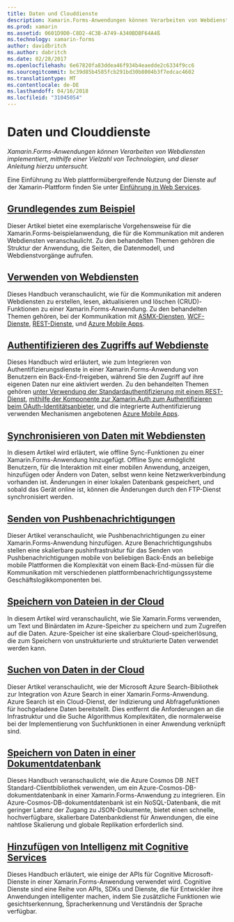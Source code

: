 ```yaml
---
title: Daten und Clouddienste
description: Xamarin.Forms-Anwendungen können Verarbeiten von Webdiensten implementiert, mithilfe einer Vielzahl von Technologien, und dieser Anleitung hierzu untersucht.
ms.prod: xamarin
ms.assetid: 0601D9D0-C8D2-4C3B-A749-A340BDBF64A4ß
ms.technology: xamarin-forms
author: davidbritch
ms.author: dabritch
ms.date: 02/28/2017
ms.openlocfilehash: 6e67820fa83ddea46f934b4eaedde2c6334f9cc6
ms.sourcegitcommit: bc39d85b4585fcb291bd30b8004b3f7edcac4602
ms.translationtype: MT
ms.contentlocale: de-DE
ms.lasthandoff: 04/16/2018
ms.locfileid: "31045054"
---
```

# <a name="data--cloud-services"></a>Daten und Clouddienste

_Xamarin.Forms-Anwendungen können Verarbeiten von Webdiensten implementiert, mithilfe einer Vielzahl von Technologien, und dieser Anleitung hierzu untersucht._

Eine Einführung zu Web plattformübergreifende Nutzung der Dienste auf der Xamarin-Plattform finden Sie unter [Einführung in Web Services](~/cross-platform/data-cloud/web-services/index.md).

## <a name="understanding-the-samplexamarin-formsdata-cloudwalkthroughmd"></a>[Grundlegendes zum Beispiel](~/xamarin-forms/data-cloud/walkthrough.md)

Dieser Artikel bietet eine exemplarische Vorgehensweise für die Xamarin.Forms-beispielanwendung, die für die Kommunikation mit anderen Webdiensten veranschaulicht. Zu den behandelten Themen gehören die Struktur der Anwendung, die Seiten, die Datenmodell, und Webdienstvorgänge aufrufen.

## <a name="consuming-web-servicesxamarin-formsdata-cloudconsumingindexmd"></a>[Verwenden von Webdiensten](~/xamarin-forms/data-cloud/consuming/index.md)

Dieses Handbuch veranschaulicht, wie für die Kommunikation mit anderen Webdiensten zu erstellen, lesen, aktualisieren und löschen (CRUD)-Funktionen zu einer Xamarin.Forms-Anwendung. Zu den behandelten Themen gehören, bei der Kommunikation mit [ASMX-Diensten](consuming/asmx.md), [WCF-Dienste](consuming/wcf.md), [REST-Dienste](consuming/rest.md), und [Azure Mobile Apps](consuming/azure.md).

## <a name="authenticating-access-to-web-servicesxamarin-formsdata-cloudauthenticationindexmd"></a>[Authentifizieren des Zugriffs auf Webdienste](~/xamarin-forms/data-cloud/authentication/index.md)

Dieses Handbuch wird erläutert, wie zum Integrieren von Authentifizierungsdienste in einer Xamarin.Forms-Anwendung von Benutzern ein Back-End-freigeben, während Sie den Zugriff auf ihre eigenen Daten nur eine aktiviert werden. Zu den behandelten Themen gehören [unter Verwendung der Standardauthentifizierung mit einem REST-Dienst](authentication/rest.md), [mithilfe der Komponente zur Xamarin.Auth zum Authentifizieren beim OAuth-Identitätsanbieter](authentication/oauth.md), und die integrierte Authentifizierung verwenden Mechanismen angebotenen [Azure Mobile Apps](authentication/azure.md).

## <a name="synchronizing-data-with-web-servicessyncindexmd"></a>[Synchronisieren von Daten mit Webdiensten](sync/index.md)

In diesem Artikel wird erläutert, wie offline Sync-Funktionen zu einer Xamarin.Forms-Anwendung hinzugefügt. Offline Sync ermöglicht Benutzern, für die Interaktion mit einer mobilen Anwendung, anzeigen, hinzufügen oder Ändern von Daten, selbst wenn keine Netzwerkverbindung vorhanden ist. Änderungen in einer lokalen Datenbank gespeichert, und sobald das Gerät online ist, können die Änderungen durch den FTP-Dienst synchronisiert werden.

## <a name="sending-push-notificationspush-notificationsindexmd"></a>[Senden von Pushbenachrichtigungen](push-notifications/index.md)

Dieser Artikel veranschaulicht, wie Pushbenachrichtigungen zu einer Xamarin.Forms-Anwendung hinzufügen. Azure Benachrichtigungshubs stellen eine skalierbare pushinfrastruktur für das Senden von Pushbenachrichtigungen mobile von beliebigen Back-Ends an beliebige mobile Plattformen die Komplexität von einem Back-End-müssen für die Kommunikation mit verschiedenen plattformbenachrichtigungssysteme Geschäftslogikkomponenten bei.

## <a name="storing-files-in-the-cloudstorageindexmd"></a>[Speichern von Dateien in der Cloud](storage/index.md)

In diesem Artikel wird veranschaulicht, wie Sie Xamarin.Forms verwenden, um Text und Binärdaten im Azure-Speicher zu speichern und zum Zugreifen auf die Daten. Azure-Speicher ist eine skalierbare Cloud-speicherlösung, die zum Speichern von unstrukturierte und strukturierte Daten verwendet werden kann.

## <a name="searching-data-in-the-cloudsearchindexmd"></a>[Suchen von Daten in der Cloud](search/index.md)

Dieser Artikel veranschaulicht, wie der Microsoft Azure Search-Bibliothek zur Integration von Azure Search in einer Xamarin.Forms-Anwendung. Azure Search ist ein Cloud-Dienst, der Indizierung und Abfragefunktionen für hochgeladene Daten bereitstellt. Dies entfernt die Anforderungen an die Infrastruktur und die Suche Algorithmus Komplexitäten, die normalerweise bei der Implementierung von Suchfunktionen in einer Anwendung verknüpft sind.

## <a name="storing-data-in-a-document-databasecosmosdbindexmd"></a>[Speichern von Daten in einer Dokumentdatenbank](cosmosdb/index.md)

Dieses Handbuch veranschaulicht, wie die Azure Cosmos DB .NET Standard-Clientbibliothek verwenden, um ein Azure-Cosmos-DB-dokumentdatenbank in einer Xamarin.Forms-Anwendung zu integrieren. Ein Azure-Cosmos-DB-dokumentdatenbank ist ein NoSQL-Datenbank, die mit geringer Latenz der Zugang zu JSON-Dokumente, bietet einen schnelle, hochverfügbare, skalierbare Datenbankdienst für Anwendungen, die eine nahtlose Skalierung und globale Replikation erforderlich sind.

## <a name="adding-intelligence-with-cognitive-servicescognitive-servicesindexmd"></a>[Hinzufügen von Intelligenz mit Cognitive Services](cognitive-services/index.md)

Dieses Handbuch erläutert, wie einige der APIs für Cognitive Microsoft-Dienste in einer Xamarin.Forms-Anwendung verwendet wird. Cognitive Dienste sind eine Reihe von APIs, SDKs und Dienste, die für Entwickler ihre Anwendungen intelligenter machen, indem Sie zusätzliche Funktionen wie gesichtserkennung, Spracherkennung und Verständnis der Sprache verfügbar.

